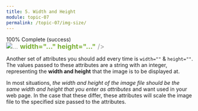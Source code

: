 ```yaml
---
title: 5. Width and Height
module: topic-07
permalink: /topic-07/img-size/
---
```

<div class="divider-heading"></div>


<div class="panel panel-success">
  <div class="progress" style="margin-bottom: 0; border-bottom-left-radius: 0; border-bottom-right-radius: 0;">
    <div class="progress-bar progress-bar-success progress-bar-striped" role="progressbar" aria-valuenow="100" aria-valuemin="0" aria-valuemax="100" style="width: 100%">
      <span class="sr-only">100% Complete (success)</span>
    </div>
  </div>
  <div class="panel-body">
    <p style="font-size: large; margin: 0;"><span style="color: #999"><img src="#" alt="..." title="..."</span> <span style="color: #79AF33; font-weight: bold;">width="..." height="..."</span> <span style="color: #999">/></span></p>
  </div>
</div>


Another set of attributes you should add every time is `width=""` & `height=""`. The values passed to these attributes are a string with an integer, representing the **width and height** that the image is to be displayed at.

In most situations, _the width and height of the image file should be the same width and height that you enter as attributes_ and want used in your web page. In the case that these differ, these attributes will scale the image file to the specified size passed to the attributes.
